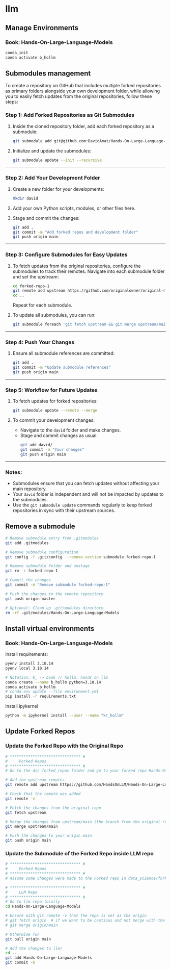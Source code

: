 # llm

## Manage Environments

### Book: Hands-On-Large-Language-Models
```bash
conda_init
conda activate b_hollm
```

## Submodules management

To create a repository on GitHub that includes multiple forked repositories as primary folders alongside your own development folder, while allowing you to easily fetch updates from the original repositories, follow these steps:

### Step 1: **Add Forked Repositories as Git Submodules**
1. Inside the cloned repository folder, add each forked repository as a submodule:
   ```bash
   git submodule add git@github.com:DavidAmat/Hands-On-Large-Language-Models.git
   ```

2. Initialize and update the submodules:
   ```bash
   git submodule update --init --recursive
   ```

---

### Step 2: **Add Your Development Folder**
1. Create a new folder for your developments:
   ```bash
   mkdir david
   ```
2. Add your own Python scripts, modules, or other files here.

3. Stage and commit the changes:
   ```bash
   git add .
   git commit -m "Add forked repos and development folder"
   git push origin main
   ```

---

### Step 3: **Configure Submodules for Easy Updates**
1. To fetch updates from the original repositories, configure the submodules to track their remotes. Navigate into each submodule folder and set the upstream:
   ```bash
   cd forked-repo-1
   git remote add upstream https://github.com/originalowner/original-repo-1.git
   cd ..
   ```

   Repeat for each submodule.

2. To update all submodules, you can run:
   ```bash
   git submodule foreach 'git fetch upstream && git merge upstream/main'
   ```

---

### Step 4: **Push Your Changes**
1. Ensure all submodule references are committed:
   ```bash
   git add .
   git commit -m "Update submodule references"
   git push origin main
   ```

---

### Step 5: **Workflow for Future Updates**
1. To fetch updates for forked repositories:
   ```bash
   git submodule update --remote --merge
   ```

2. To commit your development changes:
   - Navigate to the `david` folder and make changes.
   - Stage and commit changes as usual:
     ```bash
     git add david/
     git commit -m "Your changes"
     git push origin main
     ```

---

### Notes:
- Submodules ensure that you can fetch updates without affecting your main repository.
- Your `david` folder is independent and will not be impacted by updates to the submodules.
- Use the `git submodule update` commands regularly to keep forked repositories in sync with their upstream sources.

## Remove a submodule

```bash
# Remove submodule entry from .gitmodules
git add .gitmodules

# Remove submodule configuration
git config -f .git/config --remove-section submodule.forked-repo-1

# Remove submodule folder and unstage
git rm -r forked-repo-1

# Commit the changes
git commit -m "Remove submodule forked-repo-1"

# Push the changes to the remote repository
git push origin master

# Optional: Clean up .git/modules directory
rm -rf .git/modules/Hands-On-Large-Language-Models
```

## Install virtual environments

### Book: Hands-On-Large-Language-Models

Install requirements:

```bash
pyenv install 3.10.14
pyenv local 3.10.14

# Notation: b_ -> book // hollm: hands on llm
conda create --name b_hollm python=3.10.14
conda activate b_hollm
# conda env update --file environment.yml
pip install -r requirements.txt
```

Install ipykernel

```bash
python -m ipykernel install --user --name "kr_hollm"
```


## Update Forked Repos

### Update the Forked Repo with the Original Repo

```bash
# ******************************* #
#     Forked Repos
# ******************************* #
# Go to the ds/ forked_repos folder and go to your forked repo Hands-On-Large-Language-Models in this example

# Add the upstream remote:
git remote add upstream https://github.com/HandsOnLLM/Hands-On-Large-Language-Models.git

# Check that the remote was added
git remote -v

# Fetch the changes from the original repo
git fetch upstream

# Merge the changes from upstream/main (the branch from the original repo) to the local main branch of the forked one
git merge upstream/main

# Push the changes to your origin main
git push origin main
```

### Update the Submodule of the Forked Repo inside LLM repo
```bash
# ******************************* #
#     Forked Repos
# ******************************* #
# Assume some changes were made to the Forked repo in data_science/forked_repos/Hands-On-Large-Language-Models/README.md

# ******************************* #
#     LLM Repo
# ******************************* #
# Go to llm repo locally 
cd Hands-On-Large-Language-Models

# Ensure with git remote -v that the repo is set as the origin
# git fetch origin  # if we want to be cautious and not merge with the current changes
# git merge origin/main

# Otherwise run
git pull origin main

# Add the changes to llm/
cd ..
git add Hands-On-Large-Language-Models
git commit -m

```